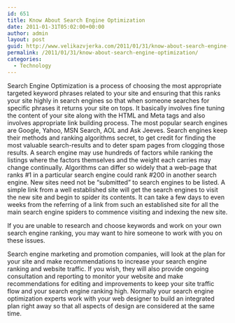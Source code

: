 ```yaml
---
id: 651
title: Know About Search Engine Optimization
date: 2011-01-31T05:02:00+00:00
author: admin
layout: post
guid: http://www.velikazvjerka.com/2011/01/31/know-about-search-engine-optimization/
permalink: /2011/01/31/know-about-search-engine-optimization/
categories:
  - Technology
---
```

Search Engine Optimization is a process of choosing the most appropriate targeted keyword phrases related to your site and ensuring that this ranks your site highly in search engines so that when someone searches for specific phrases it returns your site on tops. It basically involves fine tuning the content of your site along with the HTML and Meta tags and also involves appropriate link building process. The most popular search engines are Google, Yahoo, MSN Search, AOL and Ask Jeeves. Search engines keep their methods and ranking algorithms secret, to get credit for finding the most valuable search-results and to deter spam pages from clogging those results. A search engine may use hundreds of factors while ranking the listings where the factors themselves and the weight each carries may change continually. Algorithms can differ so widely that a web-page that ranks #1 in a particular search engine could rank #200 in another search engine. New sites need not be &#8220;submitted&#8221; to search engines to be listed. A simple link from a well established site will get the search engines to visit the new site and begin to spider its contents. It can take a few days to even weeks from the referring of a link from such an established site for all the main search engine spiders to commence visiting and indexing the new site.

If you are unable to research and choose keywords and work on your own search engine ranking, you may want to hire someone to work with you on these issues.

Search engine marketing and promotion companies, will look at the plan for your site and make recommendations to increase your search engine ranking and website traffic. If you wish, they will also provide ongoing consultation and reporting to monitor your website and make recommendations for editing and improvements to keep your site traffic flow and your search engine ranking high. Normally your search engine optimization experts work with your web designer to build an integrated plan right away so that all aspects of design are considered at the same time.